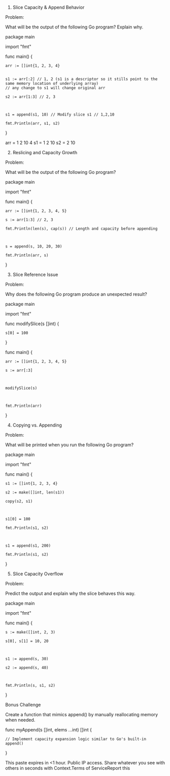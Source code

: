 


1. Slice Capacity & Append Behavior



Problem:

What will be the output of the following Go program? Explain why.

package main



import "fmt"



func main() {

	arr := []int{1, 2, 3, 4}


	s1 := arr[:2] // 1, 2 (s1 is a descriptor so it stills point to the same memory location of underlying array) 
    // any change to s1 will change original arr

	s2 := arr[1:3] // 2, 3



	s1 = append(s1, 10) // Modify slice s1 // 1,2,10

	fmt.Println(arr, s1, s2)

}

arr = 1 2 10 4
s1 = 1 2 10
s2 = 2 10

2. Reslicing and Capacity Growth



Problem:

What will be the output of the following Go program?

package main



import "fmt"



func main() {

	arr := []int{1, 2, 3, 4, 5}

	s := arr[1:3] // 2, 3

	fmt.Println(len(s), cap(s)) // Length and capacity before appending



	s = append(s, 10, 20, 30)

	fmt.Println(arr, s)

}

3. Slice Reference Issue



Problem:

Why does the following Go program produce an unexpected result?

package main



import "fmt"



func modifySlice(s []int) {

    s[0] = 100

}



func main() {

    arr := []int{1, 2, 3, 4, 5}

    s := arr[:3]

    

    modifySlice(s)

    

    fmt.Println(arr)

}

4. Copying vs. Appending



Problem:

What will be printed when you run the following Go program?

package main



import "fmt"



func main() {

    s1 := []int{1, 2, 3, 4}

    s2 := make([]int, len(s1))

    copy(s2, s1)



    s1[0] = 100

    fmt.Println(s1, s2)



    s1 = append(s1, 200)

    fmt.Println(s1, s2)

}

5. Slice Capacity Overflow



Problem:

Predict the output and explain why the slice behaves this way.

package main



import "fmt"



func main() {

    s := make([]int, 2, 3)

    s[0], s[1] = 10, 20



    s1 := append(s, 30)

    s2 := append(s, 40)



    fmt.Println(s, s1, s2)

}

Bonus Challenge



Create a function that mimics append() by manually reallocating memory when needed.

func myAppend(s []int, elems ...int) []int {

    // Implement capacity expansion logic similar to Go's built-in append()

}




This paste expires in <1 hour. Public IP access. Share whatever you see with others in seconds with Context.Terms of ServiceReport this